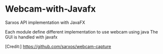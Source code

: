 # Webcam-with-Javafx
  Sarxos API implementation with JavaFX

Each module define different implementation to use webcam using java
The GUI is handled with javafx

[Credit:] https://github.com/sarxos/webcam-capture
